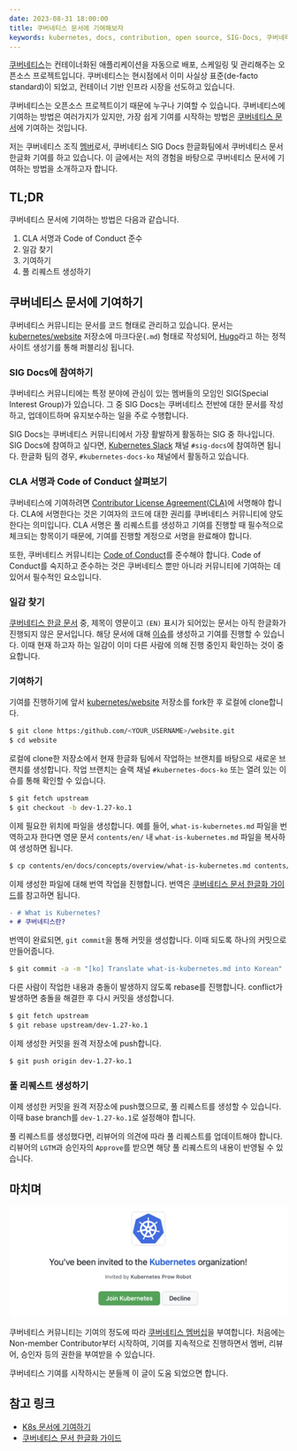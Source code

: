 ```yaml
---
date: 2023-08-31 18:00:00
title: 쿠버네티스 문서에 기여해보자
keywords: kubernetes, docs, contribution, open source, SIG-Docs, 쿠버네티스, 문서, 오픈소스, 기여, 한글화
---
```


[쿠버네티스](https://kubernetes.io)는 컨테이너화된
애플리케이션을 자동으로 배포, 스케일링 및 관리해주는 오픈소스 프로젝트입니다.
쿠버네티스는 현시점에서 이미 사실상 표준(de-facto standard)이 되었고,
컨테이너 기반 인프라 시장을 선도하고 있습니다.

<!-- end -->

쿠버네티스는 오픈소스 프로젝트이기 때문에 누구나 기여할 수 있습니다.
쿠버네티스에 기여하는 방법은 여러가지가 있지만, 가장 쉽게 기여를 시작하는 방법은
[쿠버네티스 문서](https://kubernetes.io/docs/home/)에 기여하는 것입니다.

저는 쿠버네티스 조직 [멤버](https://github.com/orgs/kubernetes/people?query=jongwooo)로서,
쿠버네티스 SIG Docs 한글화팀에서 쿠버네티스 문서 한글화 기여를 하고 있습니다.
이 글에서는 저의 경험을 바탕으로 쿠버네티스 문서에 기여하는 방법을 소개하고자 합니다.

## TL;DR

쿠버네티스 문서에 기여하는 방법은 다음과 같습니다.

1. CLA 서명과 Code of Conduct 준수
2. 일감 찾기
3. 기여하기
4. 풀 리퀘스트 생성하기

## 쿠버네티스 문서에 기여하기

쿠버네티스 커뮤니티는 문서를 코드 형태로 관리하고 있습니다.
문서는 [kubernetes/website](https://github.com/kubernetes/website) 저장소에
마크다운(`.md`) 형태로 작성되어, [Hugo](https://gohugo.io/)라고 하는 정적 사이트 생성기를 통해 퍼블리싱 됩니다.

### SIG Docs에 참여하기

쿠버네티스 커뮤니티에는 특정 분야에 관심이 있는 멤버들의 모임인 SIG(Special Interest Group)가 있습니다.
그 중 SIG Docs는 쿠버네티스 전반에 대한 문서를 작성하고, 업데이트하며 유지보수하는 일을 주로 수행합니다.

SIG Docs는 쿠버네티스 커뮤니티에서 가장 활발하게 활동하는 SIG 중 하나입니다.
SIG Docs에 참여하고 싶다면, [Kubernetes Slack](https://kubernetes.slack.com/) 채널 `#sig-docs`에 참여하면 됩니다.
한글화 팀의 경우, `#kubernetes-docs-ko` 채널에서 활동하고 있습니다.

### CLA 서명과 Code of Conduct 살펴보기

쿠버네티스에 기여하려면 [Contributor License Agreement(CLA)](https://github.com/kubernetes/community/blob/master/CLA.md)에 서명해야 합니다.
CLA에 서명한다는 것은 기여자의 코드에 대한 권리를 쿠버네티스 커뮤니티에 양도한다는 의미입니다.
CLA 서명은 풀 리퀘스트를 생성하고 기여를 진행할 때 필수적으로 체크되는 항목이기 때문에,
기여를 진행할 계정으로 서명을 완료해야 합니다.

또한, 쿠버네티스 커뮤니티는 [Code of Conduct](https://github.com/kubernetes/community/blob/master/code-of-conduct.md)를 준수해야 합니다.
Code of Conduct를 숙지하고 준수하는 것은 쿠버네티스 뿐만 아니라
커뮤니티에 기여하는 데 있어서 필수적인 요소입니다.

### 일감 찾기

[쿠버네티스 한글 문서](https://kubernetes.io/ko/docs/) 중, 제목이 영문이고 `(EN)` 표시가 되어있는 문서는
아직 한글화가 진행되지 않은 문서입니다.
해당 문서에 대해 [이슈](https://github.com/kubernetes/website/issues)를 생성하고 기여를 진행할 수 있습니다.
이때 현재 하고자 하는 일감이 이미 다른 사람에 의해 진행 중인지 확인하는 것이 중요합니다.

### 기여하기

기여를 진행하기에 앞서 [kubernetes/website](https://github.com/kubernetes/website) 저장소를 fork한 후 로컬에 clone합니다.

```bash
$ git clone https:/github.com/<YOUR_USERNAME>/website.git
$ cd website
```

로컬에 clone한 저장소에서 현재 한글화 팀에서 작업하는 브랜치를 바탕으로 새로운 브랜치를 생성합니다.
작업 브랜치는 슬랙 채널 `#kubernetes-docs-ko` 또는 열려 있는 이슈를 통해 확인할 수 있습니다.

```bash
$ git fetch upstream
$ git checkout -b dev-1.27-ko.1
```

이제 필요한 위치에 파일을 생성합니다. 예를 들어, `what-is-kubernetes.md` 파일을 번역하고자 한다면
영문 문서 `contents/en/` 내 `what-is-kubernetes.md` 파일을 복사하여 생성하면 됩니다.

```bash
$ cp contents/en/docs/concepts/overview/what-is-kubernetes.md contents/ko/docs/concepts/overview/what-is-kubernetes.md
```

이제 생성한 파일에 대해 번역 작업을 진행합니다.
번역은 [쿠버네티스 문서 한글화 가이드](https://kubernetes.io/ko/docs/contribute/localization_ko/)를 참고하면 됩니다.

```diff
- # What is Kubernetes?
+ # 쿠버네티스란?
```

번역이 완료되면, `git commit`을 통해 커밋을 생성합니다.
이때 되도록 하나의 커밋으로 만들어줍니다.

```bash
$ git commit -a -m "[ko] Translate what-is-kubernetes.md into Korean"
```

다른 사람이 작업한 내용과 충돌이 발생하지 않도록 rebase를 진행합니다.
conflict가 발생하면 충돌을 해결한 후 다시 커밋을 생성합니다.

```bash
$ git fetch upstream
$ git rebase upstream/dev-1.27-ko.1
```

이제 생성한 커밋을 원격 저장소에 push합니다.

```bash
$ git push origin dev-1.27-ko.1
```

### 풀 리퀘스트 생성하기

이제 생성한 커밋을 원격 저장소에 push했으므로, 풀 리퀘스트를 생성할 수 있습니다.
이때 base branch를 `dev-1.27-ko.1`로 설정해야 합니다.

풀 리퀘스트를 생성했다면, 리뷰어의 의견에 따라 풀 리퀘스트를 업데이트해야 합니다.
리뷰어의 `LGTM`과 승인자의 `Approve`를 받으면 해당 풀 리퀘스트의 내용이 반영될 수 있습니다.

## 마치며

![쿠버네티스 멤버십](./k8s-membership.png "쿠버네티스 멤버십")

쿠버네티스 커뮤니티는 기여의 정도에 따라 [쿠버네티스 멤버십](https://kubernetes.io/ko/docs/contribute/participate/roles-and-responsibilities/)을
부여합니다. 처음에는 Non-member Contributor부터 시작하여, 기여를 지속적으로 진행하면서 멤버, 리뷰어, 승인자 등의 권한을 부여받을 수 있습니다.

쿠버네티스 기여를 시작하시는 분들께 이 글이 도움 되었으면 합니다.

## 참고 링크

- [K8s 문서에 기여하기](https://kubernetes.io/ko/docs/contribute/)
- [쿠버네티스 문서 한글화 가이드](https://kubernetes.io/ko/docs/contribute/localization_ko/)
